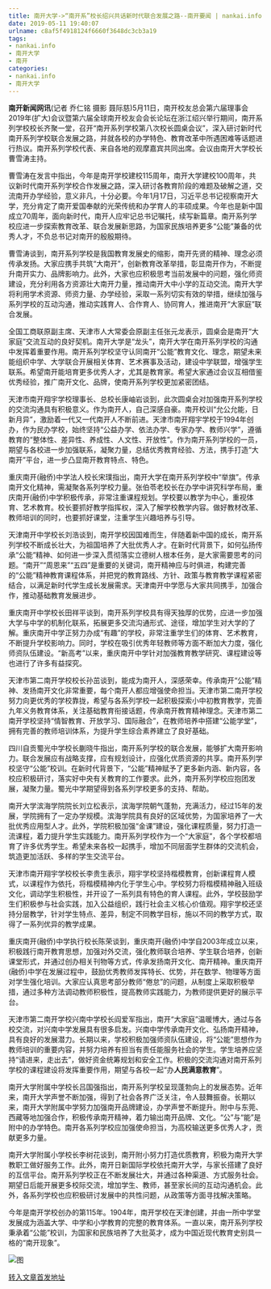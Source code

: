 ```yaml
---
title: 南开大学->“南开系”校长绍兴共话新时代联合发展之路--南开要闻 | nankai.info
date: 2019-05-11 19:40:07
urlname: c8af5f4918124f6660f3648dc3cb3a19
tags: 
- nankai.info
- 南开大学
- 南开
categories:
- nankai.info
- 南开大学
---
```



**南开新闻网讯**(记者 乔仁铭 摄影 聂际慈)5月11日，南开校友总会第六届理事会2019年(扩大)会议暨第六届全球南开校友会会长论坛在浙江绍兴举行期间，南开系列学校校长齐聚一堂，召开“南开系列学校第八次校长圆桌会议”，深入研讨新时代南开系列学校联合发展之路，并就各校的办学特色、教育改革中所遇困难等话题进行热议。南开系列学校代表、来自各地的观摩嘉宾共同出席。会议由南开大学校长曹雪涛主持。

曹雪涛在发言中指出，今年是南开学校建校115周年，南开大学建校100周年，共议新时代南开系列学校合作发展之路，深入研讨各教育阶段的难题及破解之道，交流南开办学经验，意义非凡，十分必要。今年1月17日，习近平总书记视察南开大学，充分肯定了南开爱国奉献的光荣传统和办学育人的丰硕成果。今年也是新中国成立70周年，面向新时代，南开人应牢记总书记嘱托，续写新篇章。南开系列学校应进一步探索教育改革、联合发展新思路，为国家民族培养更多“公能”兼备的优秀人才，不负总书记对南开的殷殷期待。

曹雪涛谈到，南开系列学校是我国教育发展史的缩影，南开先贤的精神、理念必须传承发扬。大家应携手共筑“大南开”，创新教育改革举措，彰显南开作为，不断提升南开实力、品牌影响力。此外，大家也应积极思考当前发展中的问题，强化师资建设，充分利用各方资源壮大南开力量，推动南开大中小学的互动交流。南开大学将利用学术资源、师资力量、办学经验，采取一系列切实有效的举措，继续加强与系列学校的互动沟通，推动实践育人、合作育人、协同育人，推进南开“大家庭”联合发展。

全国工商联原副主席、天津市人大常委会原副主任张元龙表示，圆桌会是南开“大家庭”交流互动的良好契机。南开大学是“龙头”，南开大学在南开系列学校的沟通中发挥着重要作用。南开系列学校坚守认同南开“公能”教育文化、理念，期望未来能组织中学、大学联合开展相关体育、艺术赛事及活动，建设中学联盟，增强学生联系。希望南开能培育更多优秀人才，尤其是教育家。希望大家通过会议互相借鉴优秀经验，推广南开文化、品牌，使南开系列学校更加紧密团结。

天津市南开翔宇学校理事长、总校长康岫岩谈到，此次圆桌会对加强南开系列学校的交流沟通具有积极意义。作为南开人，自己深感自豪。南开校训“允公允能，日新月异”，激励着一代又一代南开人不断前进。天津市南开翔宇学校于1994年创办，作为民办学校，始终坚持“公益办学、依法办学、专家办学、教师兴学”，遵循教育的“整体性、差异性、养成性、人文性、开放性”。作为南开系列学校的一员，期望与各校进一步加强联系，凝聚力量，总结优秀教育经验、方法，携手打造“大南开”平台，进一步凸显南开教育特点、特色。

重庆南开(融侨)中学法人校长宋璞指出，南开大学在南开系列学校中“举旗”。传承南开文化精神，需凝聚各系列学校力量。张伯苓老校长在办学中讲究科学布局，重庆南开(融侨)中学积极传承，非常注重课程规划。学校要以教学为中心，重视体育、艺术教育。校长要抓好教学指挥权，深入了解学校教学内容。做好教材改革、教师培训的同时，也要抓好课堂，注重学生兴趣培养与引导。

天津南开中学校长刘浩谈到，南开学校因国难而生，伴随着新中国的成长，南开系列学校不断成长壮大，为祖国培养了大批优秀人才。在新时代背景下，如何弘扬传承“公能”精神、如何进一步深入贯彻落实立德树人根本任务，是大家需要思考的问题。“南开”“周恩来”“五四”是重要的关键词，南开精神应与时俱进，构建完善的“公能”精神教育课程体系，并把党的教育路线、方针、政策与教育教学课程紧密结合，以满足新时代学生成长发展需求。天津南开中学愿与大家共同携手，加强合作，推动基础教育发展进步。

重庆南开中学校长田祥平谈到，南开系列学校具有得天独厚的优势，应进一步加强大学与中学的机制化联系，拓展更多交流沟通形式、途径，增加学生对大学的了解。重庆南开中学正努力办成“有趣”的学校，非常注重学生们的体育、艺术教育，不断提升学校影响力。同时，学校在吸引优秀年轻教师等方面不断加大力度，强化师资队伍建设。“新高考”以来，重庆南开中学针对加强教育教学研究、课程建设等也进行了许多有益探究。

天津市第二南开学校校长孙茁谈到，能成为南开人，深感荣幸。传承南开“公能”精神、发扬南开文化非常重要，每个南开人都应增强使命担当。天津市第二南开学校努力向更优秀的学校靠拢，希望与各系列学校一起积极探索小中初教育教学，完善九年义务教育体系，关注基础教育衔接话题，传承南开教育精神理念。天津市第二南开学校坚持“情智教育、开放学习、国际融合”，在教师培养中搭建“公能学堂”，拥有完善的教师培训体系，为提升学生综合素养建立了良好基础。

四川自贡蜀光中学校长蒯晓牛指出，南开系列学校的联合发展，能够扩大南开影响力。联合发展应有战略支撑，应有规划设计，应强化优质资源的共享。南开系列学校坚守“公能”校训。在新时代背景下，“公能”精神赋予了更多新内涵、新内容，各校应积极研讨，落实好中央有关教育的工作要求。此外，南开系列学校应抱团发展，凝聚力量。蜀光中学期望得到各系列学校更多的支持、帮助。

南开大学滨海学院院长刘立松表示，滨海学院朝气蓬勃，充满活力，经过15年的发展，学院拥有了一定办学规模。滨海学院具有良好的区域优势，为国家培养了一大批优秀应用型人才。此外，学院积极加强“金课”建设，强化课程质量，努力打造一流课程，着力提升学生实践能力。南开系列学校作为一个“大家庭”，各个学校都培育了许多优秀学生。希望未来各校一起携手，增加不同层面学生群体的交流机会，筑造更加活跃、多样的学生交流平台。

天津市南开翔宇学校校长李贵生表示，翔宇学校坚持楷模教育，创新课程育人模式，以课程作为依托，将楷模精神内化于学生心中。学校努力将楷模精神融入班级文化，调动学生积极性，并开设了一系列具有特色的育人课程。此外，学校鼓励学生们积极参与社会实践，加入公益组织，践行社会主义核心价值观。翔宇学校还坚持分层教学，针对学生特点、差异，制定不同教学目标，施以不同的教学方式，取得了一系列优异的教学成果。

重庆南开(融侨)中学执行校长陈荣谈到，重庆南开(融侨)中学自2003年成立以来，积极践行南开教育思想，加强对外交流，强化教师联合培养、学生联合培养，创新课堂形式，并通过创办相关刊物等方式，传承发扬南开文化、南开精神。重庆南开(融侨)中学在发展过程中，鼓励优秀教师发挥特长、优势，并在数学、物理等方面对学生强化培训。大家应认真思考部分教师“倦怠”的问题，从制度上采取积极举措，通过多种方法调动教师积极性，提高教师实践能力，为教师提供更好的展示平台。

天津市第二南开学校兴南中学校长阎爱军指出，南开“大家庭”温暖博大，通过与各校交流，对兴南中学发展具有很多启发。兴南中学传承南开文化、弘扬南开精神，具有良好的发展潜力。长期以来，学校积极加强师资队伍建设，将“公能”思想作为教师培训的重要内容，并努力培养有担当有责任能服务社会的学生。学生培养应坚持“请进来，走出去”，做好资金统筹规划和安全工作。积极的交流沟通对南开系列学校的课程建设将发挥重要作用，期望与各校一起“办**人民满意教育**”。

南开大学附属中学校长吕国强指出，南开系列学校呈现蓬勃向上的发展态势。近年来，南开大学声誉不断加强，得到了社会各界广泛关注，令人鼓舞振奋。长期以来，南开大学附属中学努力加强南开品牌建设，办学声誉不断提升。附中与东莞、西藏等地加强合作，积极传承南开精神，着力输出南开品牌、文化。“公”与“能”是附中的办学特色。南开各系列学校应加强使命担当，为高校输送更多优秀人才，贡献更多力量。

南开大学附属小学校长李树花谈到，南开附小努力打造优质教育，积极为南开大学教职工做好服务工作。此外，南开日新国际学校依托南开大学，与家长搭建了良好的互信平台。南开系列学校正在不断发展壮大，并通过各种渠道、方式服务社会。期望日后能开展更多校际交流，增加学生、教师，甚至家长间的互动沟通机会。此外，各系列学校也应积极研讨发展中的共性问题，从政策等方面寻找解决策略。

今年是南开学校创办的第115年。1904年，南开学校在天津创建，并由一所中学堂发展成为涵盖大学、中学和小学教育的完整的教育体系。一直以来，南开系列学校秉承着“公能”校训，为国家和民族培养了大批英才，成为中国近现代教育史别具一格的“南开现象”。



![图](http://news.nankai.edu.cn/pic/0/00/35/35/353584_630630.png)

[转入文章首发地址](http://news.nankai.edu.cn/nkyw/system/2019/05/11/000450414.shtml)